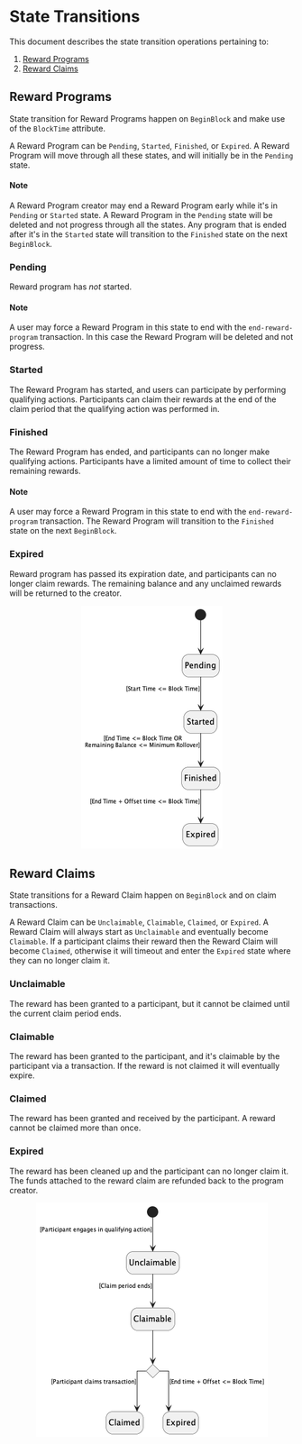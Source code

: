 <!--
order: 3
-->

# State Transitions

This document describes the state transition operations pertaining to:

1. [Reward Programs](./03_state_transitions.md#reward-programs)
2. [Reward Claims](./03_state_transitions.md#reward-claims)

<!-- TOC 2 2 -->
 
## Reward Programs
State transition for Reward Programs happen on `BeginBlock` and make use of the `BlockTime` attribute.

A Reward Program can be `Pending`, `Started`, `Finished`, or `Expired`. A Reward Program will move through all these states, and will initially be in the `Pending` state.

#### Note
A Reward Program creator may end a Reward Program early while it's in `Pending` or `Started` state. A Reward Program in the `Pending` state will be deleted and not progress through all the states. Any program that is ended after it's in the `Started` state will transition to the `Finished` state on the next `BeginBlock`.

### Pending 
Reward program has *not* started. 

#### Note
A user may force a Reward Program in this state to end with the `end-reward-program` transaction. In this case the Reward Program will be deleted and not progress.

### Started 
The Reward Program has started, and users can participate by performing qualifying actions. Participants can claim their rewards at the end of the claim period that the qualifying action was performed in.

### Finished 
The Reward Program has ended, and participants can no longer make qualifying actions. Participants have a limited amount of time to collect their remaining rewards.

#### Note
A user may force a Reward Program in this state to end with the `end-reward-program` transaction. The Reward Program will transition to the `Finished` state on the next `BeginBlock`.

### Expired
Reward program has passed its expiration date, and participants can no longer claim rewards. The remaining balance and any unclaimed rewards will be returned to the creator.

<p align="center">
  <img src="./diagrams/reward-program/RewardProgram.png">
</p>

## Reward Claims
State transitions for a Reward Claim happen on `BeginBlock` and on claim transactions.

A Reward Claim can be `Unclaimable`, `Claimable`, `Claimed`, or `Expired`. A Reward Claim will always start as `Unclaimable` and eventually become `Claimable`. If a participant claims their reward then the Reward Claim will become `Claimed`, otherwise it will timeout and enter the `Expired` state where they can no longer claim it.

### Unclaimable
The reward has been granted to a participant, but it cannot be claimed until the current claim period ends.

### Claimable
The reward has been granted to the participant, and it's claimable by the participant via a transaction. If the reward is not claimed it will eventually expire.

### Claimed
The reward has been granted and received by the participant. A reward cannot be claimed more than once.

### Expired
The reward has been cleaned up and the participant can no longer claim it. The funds attached to the reward claim are refunded back to the program creator.

<p align="center">
  <img src="./diagrams/reward-claim/RewardClaim.png">
</p>
